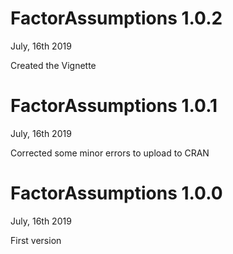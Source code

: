 # FactorAssumptions 1.0.2

July, 16th 2019

Created the Vignette

# FactorAssumptions 1.0.1

July, 16th 2019

Corrected some minor errors to upload to CRAN

# FactorAssumptions 1.0.0

July, 16th 2019

First version
